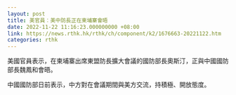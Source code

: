 ```yaml
---
layout: post
title: 美官員︰美中防長正在柬埔寨會晤
date: 2022-11-22 11:16:23.000000000 +08:00
link: https://news.rthk.hk/rthk/ch/component/k2/1676663-20221122.htm
categories: rthk
---
```


美國官員表示，在柬埔寨出席東盟防長擴大會議的國防部長奧斯汀，正與中國國防部長魏鳳和會晤。

中國國防部日前表示，中方對在會議期間與美方交流，持積極、開放態度。
